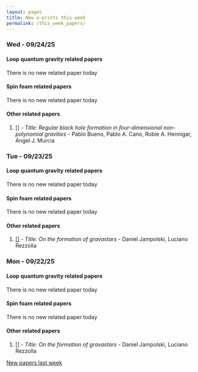 ```yaml
---
layout: pages
title: New e-prints this week
permalink: /this_week_papers/
---
```




### Wed - 09/24/25

#### Loop quantum gravity related papers

There is no new related paper today 

#### Spin foam related papers

There is no new related paper today 



#### Other related papers

1. [[]](https://arxiv.org/abs/) - *Title:
          Regular black hole formation in four-dimensional non-polynomial gravities* - Pablo Bueno, Pablo A. Cano, Robie A. Hennigar, Ángel J. Murcia



### Tue - 09/23/25

#### Loop quantum gravity related papers

There is no new related paper today 

#### Spin foam related papers

There is no new related paper today 



#### Other related papers

1. [[]](https://arxiv.org/abs/) - *Title:
          On the formation of gravastars* - Daniel Jampolski, Luciano Rezzolla



### Mon - 09/22/25

#### Loop quantum gravity related papers

There is no new related paper today 

#### Spin foam related papers

There is no new related paper today 



#### Other related papers

1. [[]](https://arxiv.org/abs/) - *Title:
          On the formation of gravastars* - Daniel Jampolski, Luciano Rezzolla






[New papers last week]({{site.url}}/archived/weekly/pre-prints/2025/09/22/archived_weekly_papers.html)